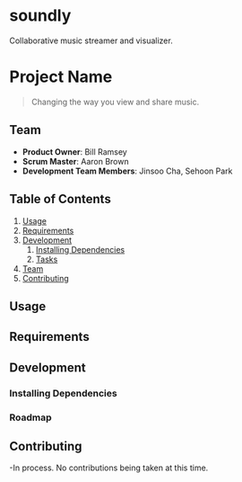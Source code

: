 # soundly
Collaborative music streamer and visualizer.


# Project Name

> Changing the way you view and share music.

## Team

- __Product Owner__: Bill Ramsey
- __Scrum Master__: Aaron Brown
- __Development Team Members__: Jinsoo Cha, Sehoon Park


## Table of Contents

1. [Usage](#Usage)
1. [Requirements](#requirements)
1. [Development](#development)
    1. [Installing Dependencies](#installing-dependencies)
    1. [Tasks](#tasks)
1. [Team](#team)
1. [Contributing](#contributing)

## Usage

## Requirements

## Development

### Installing Dependencies

### Roadmap

## Contributing

-In process. No contributions being taken at this time.
